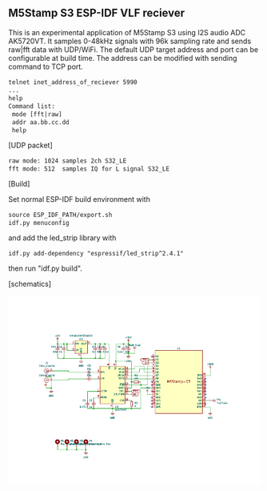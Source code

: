 ## M5Stamp S3 ESP-IDF VLF reciever

This is an experimental application of M5Stamp S3 using I2S audio ADC AK5720VT.
It samples 0-48kHz signals with 96k sampling rate and sends raw|fft data with UDP/WiFi.
The default UDP target address and port can be configurable at build time. The address can be modified with sending command to TCP port.

```
telnet inet_address_of_reciever 5990
...
help
Command list:
 mode [fft|raw]
 addr aa.bb.cc.dd
 help
```

[UDP packet]
```
raw mode: 1024 samples 2ch S32_LE
fft mode: 512  samples IQ for L signal S32_LE 
```
[Build]

Set normal ESP-IDF build environment with

```
source ESP_IDF_PATH/export.sh
idf.py menuconfig
```

and add the led_strip library with

```
idf.py add-dependency "espressif/led_strip^2.4.1"
```

then run "idf.py build".

[schematics]

![schematic of module](https://github.com/kazkojima/vlfstamp/blob/main/images/vlfstamp-sch.png)
